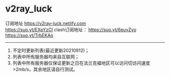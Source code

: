 # v2ray_luck
订阅地址 
https://v2ray-luck.netlify.com  
https://suo.yt/EXpYzCI
clash订阅地址：
https://suo.yt/6euyZyo
https://suo.yt/TrbEKAo


----
1. 不定时更新列表(最近更新20210912)；
2. 列表中所有服务器均来自互联网；
3. 列表中所有服务器仅保证更新之日在法兰克福地区可以访问切访问速度>2mb/s，其余地区请自行测试。

